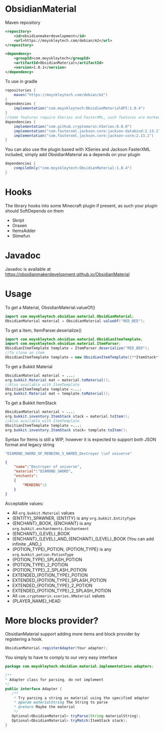 # ObsidianMaterial

Maven repository
```xml
<repository>
    <id>obsidianmakerdevelopment</id>
    <url>https://moyskleytech.com/debian/m2</url>
</repository>
```
```xml
<dependency>
    <groupId>com.moyskleytech</groupId>
    <artifactId>ObsidianMaterial</artifactId>
    <version>1.0.1</version>
</dependency>
```
To use in gradle
```gradle
repositories {
    maven("https://moyskleytech.com/debian/m2")
}
dependencies {
    implementation("com.moyskleytech:ObsidianMaterialAPI:1.0.4")
}
//Some features require XSeries and FasterXML, such features are marked in Javadoc, you can also depends on the ObsidianMaterial plugin
dependencies {
    implementation("com.github.cryptomorin:XSeries:8.8.0")
    implementation("com.fasterxml.jackson.core:jackson-databind:2.13.1")
    implementation("com.fasterxml.jackson.core:jackson-core:2.13.1")
}
```
You can also use the plugin based with XSeries and Jackson FasterXML included, simply add ObsidianMaterial as a depends on your plugin
```gradle
dependencies {
    compileOnly("com.moyskleytech:ObsidianMaterial:1.0.4")
}
```
# Hooks
The library hooks into some Minecraft plugin if present, as such your plugin should SoftDepends on them
- Skript
- Oraxen
- ItemsAdder
- Slimefun

# Javadoc
Javadoc is available at https://obsidianmakerdevelopment.github.io/ObsidianMaterial

# Usage
To get a Material, ObsidianMaterial.valueOf()
```java
import com.moyskleytech.obsidian.material.ObsidianMaterial;
ObsidianMaterial material = ObsidianMaterial.valueOf("RED_BED");
```
To get a Item, ItemParser.deserialize()
```java
import com.moyskleytech.obsidian.material.ObsidianItemTemplate;
import com.moyskleytech.obsidian.material.ItemParser;
ObsidianItemTemplate template = ItemParser.deserialize("RED_BED");
//To clone an item
ObsidianItemTemplate template = new ObsidianItemTemplate({**ItemStack**});
```


To get a Bukkit Material
```java
ObsidianMaterial material = ...;
org.bukkit.Material mat = material.toMaterial();
//Also available with ItemTemplate
ObsitianItemTemplate template =...;
org.bukkit.Material mat = template.toMaterial();
```
To get a Bukkit ItemStack
```java
ObsidianMaterial material = ...;
org.bukkit.inventory.ItemStack stack = material.toItem();
//Also available with ItemTemplate
ObsitianItemTemplate template =...;
org.bukkit.inventory.ItemStack stack= template.toItem();
```

Syntax for Items is still a WIP, however it is expected to support both JSON format and legacy string 
```java
"DIAMOND_SWORD_OF_MENDING_5_NAMED_Destroyer \\of universe"
```
```json
{
    "name":"Destroyer of universe",
    "material":"DIAMOND_SWORD",
    "enchants":
    { 
        "MENDING":5
    }
}
```

Acceptable values:
 - All `org.bukkit.Material` values
 - {ENTITY}_SPAWNER, {ENTITY} is any `org.bukkit.EntityType`
 - {ENCHANT}_BOOK, {ENCHANT} is any `org.bukkit.enchantments.Enchantment`
 - {ENCHANT}_{LEVEL}_BOOK
 - {ENCHANT}_{LEVEL}_AND\_{ENCHANT}\_{LEVEL}_BOOK (You can add infinite _AND\_)
 - {POTION_TYPE}_POTION, {POTION_TYPE} is any `org.bukkit.potion.PotionType`
 - {POTION_TYPE}_SPLASH_POTION
 - {POTION_TYPE}_2_POTION
 - {POTION_TYPE}_2_SPLASH_POTION
 - EXTENDED_{POTION_TYPE}_POTION
 - EXTENDED_{POTION_TYPE}_SPLASH_POTION
 - EXTENDED_{POTION_TYPE}_2_POTION
 - EXTENDED_{POTION_TYPE}_2_SPLASH_POTION
 - All `com.cryptomorin.xseries.XMaterial` values
 - {PLAYER_NAME}_HEAD

 # More blocks provider?

 ObsidianMaterial support adding more items and block provider by registering a hook.

 ```java 
 ObsidianMaterial.registerAdapter(Your adapter);
 ```

 You simply to have to comply to our very easy interface
 ```java 
 package com.moyskleytech.obsidian.material.implementations.adapters;

/**
 * Adapter class for parsing, do not implement
 */
public interface Adapter {
    /**
     * Try parsing a string as material using the specified adapter
     * @param materialString The String to parse
     * @return Maybe the material
     */
    Optional<ObsidianMaterial> tryParse(String materialString);
    Optional<ObsidianMaterial> tryMatch(ItemStack stack);
}
```